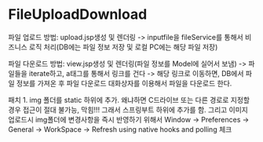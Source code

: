 # FileUploadDownload
파일 업로드 방법:
upload.jsp생성 및 렌더링 -> inputfile을 fileService를 통해서 비즈니스 로직 처리(DB에는 파일 정보 저장 및 로컬 PC에는 해당 파일 저장)

파일 다운로드 방법:
view.jsp생성 및 렌더링(파일 정보를 Model에 실어서 보냄) -> 파일들을 iterate하고, a태그를 통해서 링크를 건다 
-> 해당 링크로 이동하면, DB에서 파일 정보를 가져온 후 파일 다운로드 대화상자를 이용해서 파일을 다운로드 한다.

패치 1.
img 폴더를 static 하위에 추가. 왜냐하면 C드라이브 또는 다른 경로로 지정할 경우 접근이 절대 불가능, 막힘!!!
그래서 스프링부트 하위에 추가를 함.
그리고 이미지 업로드시 img폴더에 변경사항을 즉시 반영하기 위해서
Window -> Preferences -> General -> WorkSpace -> Refresh using native hooks and polling 체크
